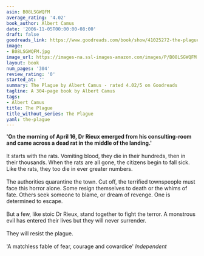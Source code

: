```yaml
---
asin: B08LSGWQFM
average_rating: '4.02'
book_author: Albert Camus
date: '2006-11-05T00:00:00-08:00'
draft: false
goodreads_link: https://www.goodreads.com/book/show/41025272-the-plague
image:
- B08LSGWQFM.jpg
image_url: https://images-na.ssl-images-amazon.com/images/P/B08LSGWQFM.01._SCLZZZZZZZ.jpg
layout: book
num_pages: '304'
review_rating: '0'
started_at: ''
summary: The Plague by Albert Camus - rated 4.02/5 on Goodreads
tagline: A 304-page book by Albert Camus
tags:
- Albert Camus
title: The Plague
title_without_series: The Plague
yaml: the-plague
---
```


<b>'On the morning of April 16, Dr Rieux emerged from his consulting-room and came across a dead rat in the middle of the landing.'</b><br /><br />It starts with the rats. Vomiting blood, they die in their hundreds, then in their thousands. When the rats are all gone, the citizens begin to fall sick. Like the rats, they too die in ever greater numbers.<br /><br />The authorities quarantine the town. Cut off, the terrified townspeople must face this horror alone. Some resign themselves to death or the whims of fate. Others seek someone to blame, or dream of revenge. One is determined to escape.<br /><br />But a few, like stoic Dr Rieux, stand together to fight the terror. A monstrous evil has entered their lives but they will never surrender.<br /><br />They will resist the plague.<br /><br />'A matchless fable of fear, courage and cowardice' <i>Independent</i>